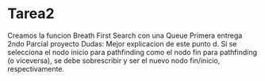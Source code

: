 # Tarea2
Creamos la funcion Breath First Search con una Queue
Primera entrega 2ndo Parcial proyecto
Dudas:
Mejor explicacion de este punto
d. Si se selecciona el nodo inicio para pathfinding como el nodo fin para pathfinding (o
viceversa), se debe sobrescribir y ser el nuevo nodo fin/inicio, respectivamente.
